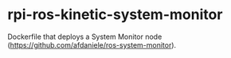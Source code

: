 # rpi-ros-kinetic-system-monitor
Dockerfile that deploys a System Monitor node (https://github.com/afdaniele/ros-system-monitor).
